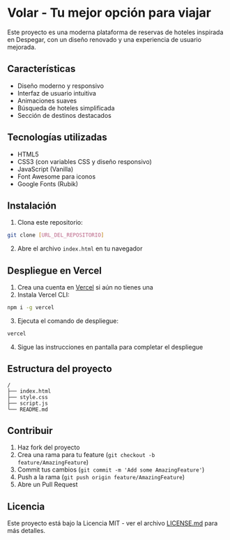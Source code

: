 # Volar - Tu mejor opción para viajar

Este proyecto es una moderna plataforma de reservas de hoteles inspirada en Despegar, con un diseño renovado y una experiencia de usuario mejorada.

## Características

- Diseño moderno y responsivo
- Interfaz de usuario intuitiva
- Animaciones suaves
- Búsqueda de hoteles simplificada
- Sección de destinos destacados

## Tecnologías utilizadas

- HTML5
- CSS3 (con variables CSS y diseño responsivo)
- JavaScript (Vanilla)
- Font Awesome para iconos
- Google Fonts (Rubik)

## Instalación

1. Clona este repositorio:
```bash
git clone [URL_DEL_REPOSITORIO]
```

2. Abre el archivo `index.html` en tu navegador

## Despliegue en Vercel

1. Crea una cuenta en [Vercel](https://vercel.com) si aún no tienes una
2. Instala Vercel CLI:
```bash
npm i -g vercel
```

3. Ejecuta el comando de despliegue:
```bash
vercel
```

4. Sigue las instrucciones en pantalla para completar el despliegue

## Estructura del proyecto

```
/
├── index.html
├── style.css
├── script.js
└── README.md
```

## Contribuir

1. Haz fork del proyecto
2. Crea una rama para tu feature (`git checkout -b feature/AmazingFeature`)
3. Commit tus cambios (`git commit -m 'Add some AmazingFeature'`)
4. Push a la rama (`git push origin feature/AmazingFeature`)
5. Abre un Pull Request

## Licencia

Este proyecto está bajo la Licencia MIT - ver el archivo [LICENSE.md](LICENSE.md) para más detalles.